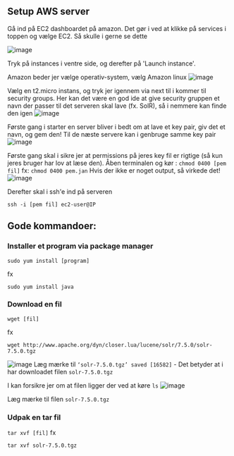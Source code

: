 ## Setup AWS server
Gå ind på EC2 dashboardet på amazon. Det gør i ved at klikke på services i toppen og vælge EC2. Så skulle i gerne se dette 

![image](https://user-images.githubusercontent.com/1210224/46156274-64a27580-c279-11e8-8cee-0f7b71bb2e99.png)

Tryk på instances i ventre side, og derefter på 'Launch instance'.

Amazon beder jer vælge operativ-system, vælg Amazon linux
![image](https://user-images.githubusercontent.com/1210224/46156301-75eb8200-c279-11e8-8b54-c66016a89075.png)

Vælg en t2.micro instans, og tryk jer igennem via next til i kommer til security groups. Her kan det være en god ide at give security gruppen et navn der passer til det serveren skal lave (fx. SolR), så i nemmere kan finde den igen
![image](https://user-images.githubusercontent.com/1210224/46156417-c236c200-c279-11e8-8d6d-5004e0b3ad87.png)

Første gang i starter en server bliver i bedt om at lave et key pair, giv det et navn, og gem den!
Til de næste servere kan i genbruge samme key pair 
![image](https://user-images.githubusercontent.com/1210224/46156490-e2ff1780-c279-11e8-83fc-a4c8b23d950e.png)

Første gang skal i sikre jer at permissions på jeres key fil er rigtige (så kun jeres bruger har lov at læse den). Åben terminalen og kør :
```chmod 0400 [pem fil]```
fx: 
```chmod 0400 pem.jan```
Hvis der ikke er noget output, så virkede det! 
![image](https://user-images.githubusercontent.com/1210224/46156576-117cf280-c27a-11e8-87f6-49d5c56a0aaf.png)

Derefter skal i ssh'e ind på serveren
```
ssh -i [pem fil] ec2-user@IP
```

## Gode kommandoer:

### Installer et program via package manager
```
sudo yum install [program]
``` 
fx
```
sudo yum install java
```

### Download en fil
```
wget [fil]
```
fx
```
wget http://www.apache.org/dyn/closer.lua/lucene/solr/7.5.0/solr-7.5.0.tgz
```
![image](https://user-images.githubusercontent.com/1210224/46156655-3c674680-c27a-11e8-827e-8730e223ca97.png)
Læg mærke til  `‘solr-7.5.0.tgz’ saved [16582]` - Det betyder at i har downloadet filen `solr-7.5.0.tgz`

I kan forsikre jer om at filen ligger der ved at køre `ls`
![image](https://user-images.githubusercontent.com/1210224/46156733-6f113f00-c27a-11e8-8772-63176bce11de.png)

Læg mærke til filen `solr-7.5.0.tgz`

### Udpak en tar fil
```tar xvf [fil]```
fx
```
tar xvf solr-7.5.0.tgz
```


